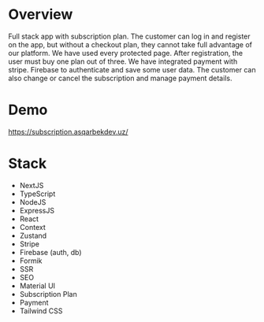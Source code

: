 # Overview

Full stack app with subscription plan. The customer can log in and register on the app, but without a checkout plan, they cannot take full advantage of our platform. We have used every protected page. After registration, the user must buy one plan out of three. We have integrated payment with stripe. Firebase to authenticate and save some user data. The customer can also change or cancel the subscription and manage payment details.

# Demo
https://subscription.asqarbekdev.uz/

# Stack

- NextJS
- TypeScript
- NodeJS
- ExpressJS
- React
- Context
- Zustand
- Stripe
- Firebase (auth, db)
- Formik
- SSR
- SEO
- Material UI
- Subscription Plan
- Payment
- Tailwind CSS
